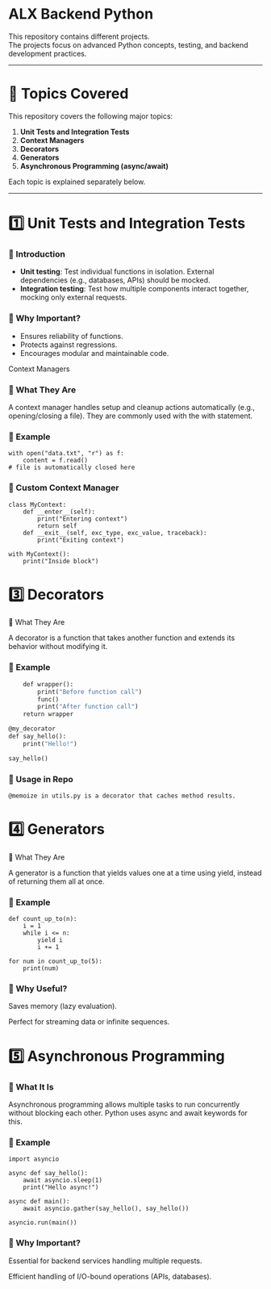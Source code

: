 # ALX Backend Python

This repository contains different projects.  
The projects focus on advanced Python concepts, testing, and backend development practices.

---

# 📌 Topics Covered

This repository covers the following major topics:

1. **Unit Tests and Integration Tests**  
2. **Context Managers**  
3. **Decorators**  
4. **Generators**  
5. **Asynchronous Programming (async/await)**  

Each topic is explained separately below.

---

# 1️⃣ Unit Tests and Integration Tests

### 🔹 Introduction
- **Unit testing**: Test individual functions in isolation. External dependencies (e.g., databases, APIs) should be mocked.  
- **Integration testing**: Test how multiple components interact together, mocking only external requests.  

### 🔹 Why Important?
- Ensures reliability of functions.  
- Protects against regressions.  
- Encourages modular and maintainable code.  



Context Managers
### 🔹 What They Are

A context manager handles setup and cleanup actions automatically (e.g., opening/closing a file).
They are commonly used with the with statement.

### 🔹 Example
```
with open("data.txt", "r") as f:
    content = f.read()
# file is automatically closed here
```
### 🔹 Custom Context Manager
```
class MyContext:
    def __enter__(self):
        print("Entering context")
        return self
    def __exit__(self, exc_type, exc_value, traceback):
        print("Exiting context")

with MyContext():
    print("Inside block")
```
# 3️⃣ Decorators
🔹 What They Are

A decorator is a function that takes another function and extends its behavior without modifying it.

### 🔹 Example
```def my_decorator(func):
    def wrapper():
        print("Before function call")
        func()
        print("After function call")
    return wrapper

@my_decorator
def say_hello():
    print("Hello!")

say_hello()
```
### 🔹 Usage in Repo

`@memoize in utils.py is a decorator that caches method results.`

# 4️⃣ Generators
🔹 What They Are

A generator is a function that yields values one at a time using yield, instead of returning them all at once.

### 🔹 Example
```
def count_up_to(n):
    i = 1
    while i <= n:
        yield i
        i += 1

for num in count_up_to(5):
    print(num)
```
### 🔹 Why Useful?

Saves memory (lazy evaluation).

Perfect for streaming data or infinite sequences.

# 5️⃣ Asynchronous Programming
### 🔹 What It Is

Asynchronous programming allows multiple tasks to run concurrently without blocking each other.
Python uses async and await keywords for this.

### 🔹 Example
```
import asyncio

async def say_hello():
    await asyncio.sleep(1)
    print("Hello async!")

async def main():
    await asyncio.gather(say_hello(), say_hello())

asyncio.run(main())
```
### 🔹 Why Important?

Essential for backend services handling multiple requests.

Efficient handling of I/O-bound operations (APIs, databases).
